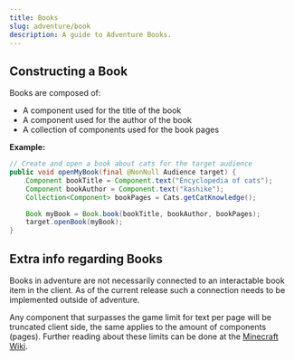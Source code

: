 ```yaml
---
title: Books
slug: adventure/book
description: A guide to Adventure Books.
---
```


## Constructing a Book

Books are composed of:
  * A component used for the title of the book
  * A component used for the author of the book
  * A collection of components used for the book pages

**Example:**

```java
// Create and open a book about cats for the target audience
public void openMyBook(final @NonNull Audience target) {
    Component bookTitle = Component.text("Encyclopedia of cats");
    Component bookAuthor = Component.text("kashike");
    Collection<Component> bookPages = Cats.getCatKnowledge();

    Book myBook = Book.book(bookTitle, bookAuthor, bookPages);
    target.openBook(myBook);
}
```

## Extra info regarding Books

Books in adventure are not necessarily connected to an interactable book item in the client.
As of the current release such a connection needs to be implemented outside of adventure.

Any component that surpasses the game limit for text per page will be truncated client side, the same applies
to the amount of components (pages). Further reading about these limits can be done at the [Minecraft Wiki](https://minecraft.wiki/w/Book_and_Quill#Writing).
